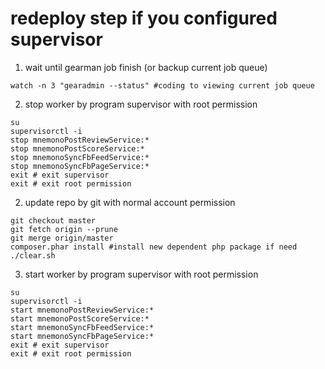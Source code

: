 # redeploy step if you configured supervisor

1. wait until gearman job finish (or backup current job queue)
```
watch -n 3 "gearadmin --status" #coding to viewing current job queue
```

2. stop worker by program supervisor with root permission
```
su
supervisorctl -i
stop mnemonoPostReviewService:*
stop mnemonoPostScoreService:*
stop mnemonoSyncFbFeedService:*
stop mnemonoSyncFbPageService:*
exit # exit supervisor
exit # exit root permission
```

2. update repo by git with normal account permission
```
git checkout master
git fetch origin --prune
git merge origin/master
composer.phar install #install new dependent php package if need
./clear.sh
```

3. start worker by program supervisor with root permission
```
su
supervisorctl -i
start mnemonoPostReviewService:*
start mnemonoPostScoreService:*
start mnemonoSyncFbFeedService:*
start mnemonoSyncFbPageService:*
exit # exit supervisor
exit # exit root permission
```